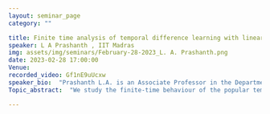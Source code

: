 ```yaml
---
layout: seminar_page
category: ""

title: Finite time analysis of temporal difference learning with linear function approximation:- Tail averaging and regularisation
speaker: L A Prashanth , IIT Madras
img: assets/img/seminars/February-28-2023_L. A. Prashanth.png
date: 2023-02-28 17:00:00 
Venue: 
recorded_video: Gf1nE9uUcxw
speaker_bio:  "Prashanth L.A. is an Associate Professor in the Department of Computer Science and Engineering at Indian Institute of Technology Madras. Prior to this, he was a postdoctoral researcher at the Institute for Systems Research, University of Maryland - College Park from 2015 to 2017 and at INRIA Lille - Team SequeL from 2012 to 2014. From 2002 to 2009, he was with Texas Instruments (India) Pvt Ltd, Bangalore, India. He received his Masters and Ph.D degrees in Computer Science and Automation from Indian Institute of Science, in 2008 and 2013, respectively.  He was awarded the third prize for his Ph.D. dissertation, by the IEEE Intelligent Transportation Systems Society (ITSS). He is a coauthor of two books: `Stochastic Recursive Algorithms for Optimization: Simultaneous Perturbation Methods', published by Springer in 2013, and `Risk-Sensitive Reinforcement Learning via Policy Gradient Search', which appeared in the `Foundations and Trends in Machine Learning' series by NOW publishers in 2022. His research interests are in reinforcement learning, simulation optimization and multi-armed bandits, with applications in transportation systems, wireless networks and recommendation systems. "
Topic_abstract:  "We study the finite-time behaviour of the popular temporal difference (TD) learning algorithm, when combined with tail-averaging. We derive finite time bounds on the parameter error of the tail-averaged TD iterate under a step-size choice that does not require information about the eigenvalues of the matrix underlying the projected TD fixed point. Our analysis shows that tail-averaged TD converges at the optimal O(1/t) rate, both in expectation and with high probability. Our bounds exhibit a sharper rate of decay for the initial error (bias), which is an improvement over averaging all iterates. We also propose and analyse a variant of TD that incorporates regularisation, and show that this variant fares favourably in problems with ill-conditioned features."

---
```


